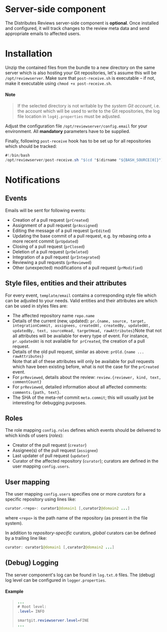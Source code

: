 # Server-side component

The Distributes Reviews server-side component is **optional**. Once
installed and configured, it will track changes to the review meta data
and send appropriate emails to affected users.

# Installation

Unzip the contained files from the bundle to a new directory on the same
server which is also hosting your Git repositories, let's assume this
will be `/opt/reviewserver`. Make sure that `post-receive.sh` is
executable – if not, make it executable
using `chmod +x post-receive.sh`.


#### Note
> If the selected directory is not writable by the *system Git account*,
> i.e. the account which will be used to write to the Git repositories,
> the log file location in `log4j.properties` must be adjusted.



Adjust the configuration file `/opt/reviewserver/config.email` for your
environment. All **mandatory** parameters have to be supplied.

Finally, following `post-receive` hook has to be set up for all
repositories which should be tracked:



``` java
#!/bin/bash
/opt/reviewserver/post-receive.sh "$(cd "$(dirname "${BASH_SOURCE[0]}")" && pwd)"
```



# Notifications

## Events

Emails will be sent for following events:

-   Creation of a pull request (`prCreated`)
-   Assignment of a pull request (`prAssigned`)
-   Editing the message of a pull request (`prEdited`)
-   Updating the base commit of a pull request, e.g. by rebasing onto a
    more recent commit (`prUpdated`)
-   Closing of a pull request (`prClosed`)
-   Deletion of a pull request (`prDeleted`)
-   Integration of a pull request (`prIntegrated`)
-   Reviewing a pull requests (`prReviewed`)
-   Other (unexpected) modifications of a pull request (`prModified`)

## Style files, entities and their attributes

For every event, `template/email` contains a corresponding style file
which can be adjusted to your needs. Valid entities and their attributes
are which can be used in styles files are:

-   The affected repository name `repo.name`
-   Details of the current (new, updated):
    `pr.{name, source, target, integrationCommit, assignees, createdAt, createdBy, updatedAt, updatedBy, text, sourceHead, targetHead, rawAttributes}`Note
    that not all attributes will be available for every type of event.
    For instance, `pr.updatedAt` is not available for` prCreated`, the
    creation of a pull request.
-   Details of the old pull request, similar as
    above: `prOld.{name ... rawAttributes}`  
    Note that all of these attributes will only be available for pull
    requests which have been existing before, what is not the case for
    the `prCreated` event.
-   For `prReviewed`, details about the review:
    `review.{reviewer, kind, text, commentCount}`
-   For `prReviewed`, detailed information about all affected
    comments: `comments.{path, text}`.
-   The SHA of the meta-ref commit `meta.commit`; this will usually just
    be interesting for debugging purposes.

## Roles

The role mapping `config.roles` defines which events should be delivered
to which kinds of users (*roles*):

-   Creator of the pull request (`creator`)
-   Assignee(s) of the pull request (`assignee`)
-   Last updater of pull request (`updater`)
-   Curator of the affected repository (`curator`); curators are defined
    in the user mapping `config.users`.

## User mapping

The user mapping `config.users` specifies one or more *curators* for a
specific repository using lines like:



``` java
curator.<repo>: curator1@domain1 [,curator2@domain2 ...]
```



where `<repo>` is the path name of the repository (as present in the
file system).

In addition to *repository-specific* curators, *global* curators can be
defined by a trailing line like:



``` java
curator: curator1@domain1 [,curator2@domain2 ...]
```



## (Debug) Logging

The server component's log can be found in `log.txt.0` files. The
(debug) log level can be configured in `logger.properties`.


#### Example
>
>
>
>``` java
>...
># Root level:
>.level= INFO
>
>smartgit.reviewserver.level=FINE
>...
>```
>
>

  

  

  
